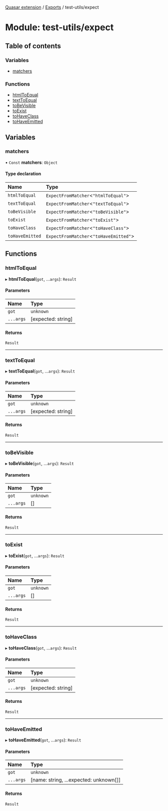[Quasar extension](../index.md) / [Exports](../modules.md) / test-utils/expect

# Module: test-utils/expect

## Table of contents

### Variables

- [matchers](test_utils_expect.md#matchers)

### Functions

- [htmlToEqual](test_utils_expect.md#htmltoequal)
- [textToEqual](test_utils_expect.md#texttoequal)
- [toBeVisible](test_utils_expect.md#tobevisible)
- [toExist](test_utils_expect.md#toexist)
- [toHaveClass](test_utils_expect.md#tohaveclass)
- [toHaveEmitted](test_utils_expect.md#tohaveemitted)

## Variables

### matchers

• `Const` **matchers**: `Object`

#### Type declaration

| Name | Type |
| :------ | :------ |
| `htmlToEqual` | `ExpectFromMatcher`<``"htmlToEqual"``\> |
| `textToEqual` | `ExpectFromMatcher`<``"textToEqual"``\> |
| `toBeVisible` | `ExpectFromMatcher`<``"toBeVisible"``\> |
| `toExist` | `ExpectFromMatcher`<``"toExist"``\> |
| `toHaveClass` | `ExpectFromMatcher`<``"toHaveClass"``\> |
| `toHaveEmitted` | `ExpectFromMatcher`<``"toHaveEmitted"``\> |

## Functions

### htmlToEqual

▸ **htmlToEqual**(`got`, ...`args`): `Result`

#### Parameters

| Name | Type |
| :------ | :------ |
| `got` | `unknown` |
| `...args` | [expected: string] |

#### Returns

`Result`

___

### textToEqual

▸ **textToEqual**(`got`, ...`args`): `Result`

#### Parameters

| Name | Type |
| :------ | :------ |
| `got` | `unknown` |
| `...args` | [expected: string] |

#### Returns

`Result`

___

### toBeVisible

▸ **toBeVisible**(`got`, ...`args`): `Result`

#### Parameters

| Name | Type |
| :------ | :------ |
| `got` | `unknown` |
| `...args` | [] |

#### Returns

`Result`

___

### toExist

▸ **toExist**(`got`, ...`args`): `Result`

#### Parameters

| Name | Type |
| :------ | :------ |
| `got` | `unknown` |
| `...args` | [] |

#### Returns

`Result`

___

### toHaveClass

▸ **toHaveClass**(`got`, ...`args`): `Result`

#### Parameters

| Name | Type |
| :------ | :------ |
| `got` | `unknown` |
| `...args` | [expected: string] |

#### Returns

`Result`

___

### toHaveEmitted

▸ **toHaveEmitted**(`got`, ...`args`): `Result`

#### Parameters

| Name | Type |
| :------ | :------ |
| `got` | `unknown` |
| `...args` | [name: string, ...expected: unknown[]] |

#### Returns

`Result`
